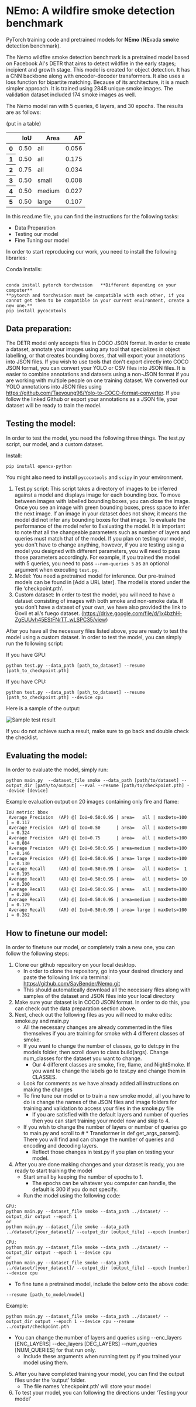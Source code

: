 **NEmo: A wildfire smoke detection benchmark**
========
PyTorch training code and pretrained models for **NEmo** (**NE**vada s**mo**ke detection benchmark).

The Nemo wildfire smoke detection benchmark is a pretrained model based on Facebook AI's DETR that aims to detect wildfire in the early stages; incipient and growth stage. This model is created for object detection. It has a CNN backbone along with encoder-decoder transformers. It also uses a loss function for bipartite matching. Because of its architecture, it is a much simpler approach. It is trained using 2848 unique smoke images. The validation dataset included 174 smoke images as well. 

The Nemo model ran with 5 queries, 6 layers, and 30 epochs. The results are as follows:

(put in a table)

<table>
  <thead>
    <tr style="text-align: right;">
      <th></th>
      <th>IoU</th>
      <th>Area</th>
      <th>AP</th>
    </tr>
   </thead>
  <tbody>
    <tr>
      <th>0</th>
      <td>0.50</td>
      <td>all</td>
     <td>0.056</td>
    </tr>
    <tr>
      <th>1</th>
      <td>0.50</td>
      <td>all</td>
      <td>0.175</td>
    </tr>
    <tr>
      <th>2</th>
      <td>0.75</td>
      <td>all</td>
      <td>0.034</td>
    </tr>
    <tr>
      <th>3</th>
      <td>0.50</td>
      <td>small</td>
      <td>0.008</td>
    </tr>
   <tr>
      <th>4</th>
      <td>0.50</td>
      <td>medium</td>
      <td>0.027</td>
    </tr>
   <tr>
      <th>5</th>
      <td>0.50</td>
      <td>large</td>
      <td>0.107</td>
    </tr>
  </tbody>
</table>

In this read.me file, you can find the instructions for the following tasks:
- Data Preparation 
- Testing our model 
- Fine Tuning our model 

In order to start reproducing our work, you need to install the following libraries: 

Conda Installs:
```

conda install pytorch torchvision   **Different depending on your computer**
**pytorch and torchvision must be compatible with each other, if you cannot get them to be compatible in your current environment, create a new one.**
pip install pycocotools

```

## Data preparation:

The DETR model only accepts files in COCO JSON format. In order to create a dataset, annotate your images using any tool that specializes in object labelling, or that creates bounding boxes, that will export your annotations into JSON files. If you wish to use tools that don't export directly into COCO JSON format, you can convert your YOLO or CSV files into JSON files. It is easier to combine annotations and datasets using a non-JSON format if you are working with multiple people on one training dataset. We converted our YOLO annotations into JSON files using https://github.com/Taeyoung96/Yolo-to-COCO-format-converter. If you follow the linked Github or export your annotations as a JSON file, your dataset will be ready to train the model.

## Testing the model:

In order to test the model, you need the following three things. The test.py script, our model, and a custom dataset. 

Install:
```
pip install opencv-python
```
You might also need to install ``pycocotools`` and ``scipy`` in your environment.

 1. Test.py script: This script takes a directory of images to be inferred against a model and displays image for each bounding box. To move between images with labelled bounding boxes, you can close the image. Once you see an image with green bounding boxes, press space to infer the next image. If an image in your dataset does not show, it means the model did not infer any bounding boxes for that image. To evaluate the performance of the model refer to Evaluating the model. It is important to note that all the changeable parameters such as number of layers and queries must match that of the model. If you plan on testing our model, you don't have to change anything, however, if you are testing using a model you designed with different parameters, you will need to pass those parameters accordingly. For example, if you trained the model with 5 queries, you need to pass ``--num-queries 5`` as an optional argument when executing ``test.py``. 
 2. Model: You need a pretrained model for inference. Our pre-trained models can be found in [Add a URL later]. The model is stored under the file ‘checkpoint.pth’. 
 3. Custom dataset: In order to test the model, you will need to have a dataset consisting of images with both smoke and non-smoke data. If you don’t have a dataset of your own, we have also provided the link to Govil et al.’s fuego dataset. (https://drive.google.com/file/d/1x4bzhH-ZgEUUvh45EStFNrTT_wLSPC35/view)

After you have all the necessary files listed above, you are ready to test the model using a custom dataset. In order to test the model, you can simply run the following script: 

If you have GPU:
```
python test.py --data_path [path_to_dataset] --resume [path_to_checkpoint.pth]
```

If you have CPU:
```
python test.py --data_path [path_to_dataset] --resume [path_to_checkpoint.pth] --device cpu
```

Here is a sample of the output: 

![Sample test result](sample_test_result.png)

If you do not achieve such a result, make sure to go back and double check the checklist. 

## Evaluating the model:

In order to evaluate the model, simply run:
```
python main.py  --dataset_file smoke --data_path [path/to/dataset] --output_dir [path/to/output] --eval --resume [path/to/checkpoint.pth] --device [device] 
```
Example evaluation output on 20 images containing only fire and flame:
```
IoU metric: bbox
 Average Precision  (AP) @[ IoU=0.50:0.95 | area=   all | maxDets=100 ] = 0.117
 Average Precision  (AP) @[ IoU=0.50      | area=   all | maxDets=100 ] = 0.324
 Average Precision  (AP) @[ IoU=0.75      | area=   all | maxDets=100 ] = 0.084
 Average Precision  (AP) @[ IoU=0.50:0.95 | area=medium | maxDets=100 ] = 0.146
 Average Precision  (AP) @[ IoU=0.50:0.95 | area= large | maxDets=100 ] = 0.130
 Average Recall     (AR) @[ IoU=0.50:0.95 | area=   all | maxDets=  1 ] = 0.195
 Average Recall     (AR) @[ IoU=0.50:0.95 | area=   all | maxDets= 10 ] = 0.200
 Average Recall     (AR) @[ IoU=0.50:0.95 | area=   all | maxDets=100 ] = 0.200
 Average Recall     (AR) @[ IoU=0.50:0.95 | area=medium | maxDets=100 ] = 0.179
 Average Recall     (AR) @[ IoU=0.50:0.95 | area= large | maxDets=100 ] = 0.262
 ```
 
 ## How to finetune our model:
 
 In order to finetune our model, or completely train a new one, you can follow the following steps:

1. Clone our github repository on your local desktop. 
   - In order to clone the repository, go into your desired directory and paste the following link via terminal: https://github.com/SayBender/Nemo.git 
   - This should automatically download all the necessary files along with samples of the dataset and JSON files into your local directory
2. Make sure your dataset is in COCO JSON format. In order to do this, you can check out the data preparation section above. 
3. Next, check out the following files as you will need to make edits: smoke.py and main.py 
   - All the necessary changes are already commented in the files themselves if you are training for smoke with 4 different classes of smoke.
   - If you want to change the number of classes, go to detr.py in the models folder, then scroll down to class build(args). Change num_classes for the dataset you want to change.
     - Our 4 different classes are smoke, fire, flame, and NightSmoke. If you want to change the labels go to test.py and change them in CLASSES.
   - Look for comments as we have already added all instructions on making the changes
   - To fine tune our model or to train a new smoke model, all you have to do is change the names of the JSON files and image folders for training and validation to access your files in the smoke.py file 
     - If you are satisfied with the default layers and number of queries then you can start training your model now and skip to 4.
   - If you wish to change the number of layers or number of queries go to main.py and scroll to # * Transformer in def get_args_parser(). There you will find and can change the number of queries and encoding and decoding layers.
     - Reflect those changes in test.py if you plan on testing your model.
4. After you are done making changes and your dataset is ready, you are ready to start training the model 
   - Start small by keeping the number of epochs to 1.
     - The epochs can be whatever you computer can handle, the default is 300 if you do not specify.
   - Run the model using the following code: 
```
GPU:
python main.py --dataset_file smoke --data_path ../dataset/ --output_dir output --epoch 1 
or
python main.py --dataset_file smoke --data_path ../dataset/[your_dataset]/ --output_dir [output_file] --epoch [number]
```
```
CPU:
python main.py --dataset_file smoke --data_path ../dataset/ --output_dir output --epoch 1 --device cpu
or
python main.py --dataset_file smoke --data_path ../dataset/[your_dataset]/ --output_dir [output_file] --epoch [number] --device cpu
```

   - To fine tune a pretrained model, include the below onto the above code: 
   ```
   --resume [path_to_model/model]
   ```
   Example: 
   ```
   python main.py --dataset_file smoke --data_path ../dataset/ --output_dir output --epoch 1 --device cpu --resume ../output/checkpoint.pth
   ```
   - You can change the number of layers and queries using --enc_layers [ENC_LAYERS] --dec_layers [DEC_LAYERS] --num_queries [NUM_QUERIES] for that run only.
     - Include these arguments when running test.py if you trained your model using them.
5. After you have completed training your model, you can find the output files under the ‘output’ folder. 
   - The file names ‘checkpoint.pth’ will store your model 
6. To test your model, you can following the directions under ‘Testing your model’









